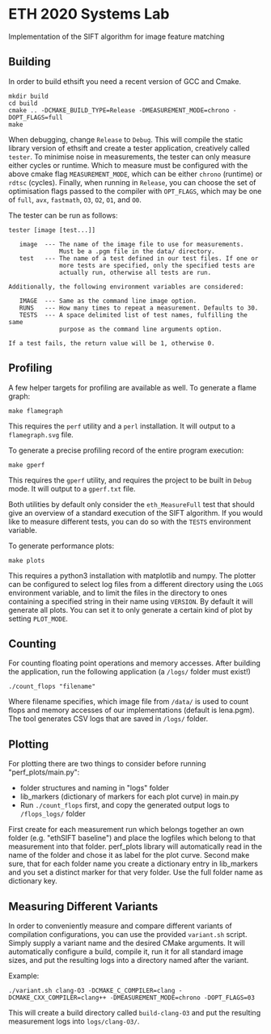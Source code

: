 # ETH 2020 Systems Lab
Implementation of the SIFT algorithm for image feature matching

## Building
In order to build ethsift you need a recent version of GCC and Cmake.

```
mkdir build
cd build
cmake .. -DCMAKE_BUILD_TYPE=Release -DMEASUREMENT_MODE=chrono -DOPT_FLAGS=full
make
```

When debugging, change `Release` to `Debug`. This will compile the static library version of ethsift and create a tester application, creatively called `tester`. To minimise noise in measurements, the tester can only measure either cycles or runtime. Which to measure must be configured with the above cmake flag `MEASUREMENT_MODE`, which can be either `chrono` (runtime) or `rdtsc` (cycles). Finally, when running in `Release`, you can choose the set of optimisation flags passed to the compiler with `OPT_FLAGS`, which may be one of `full`, `avx`, `fastmath`, `O3`, `O2`, `O1`, and `O0`.

The tester can be run as follows:

```
tester [image [test...]]

   image  --- The name of the image file to use for measurements.
              Must be a .pgm file in the data/ directory.
   test   --- The name of a test defined in our test files. If one or
              more tests are specified, only the specified tests are
              actually run, otherwise all tests are run.

Additionally, the following environment variables are considered:

   IMAGE  --- Same as the command line image option.
   RUNS   --- How many times to repeat a measurement. Defaults to 30.
   TESTS  --- A space delimited list of test names, fulfilling the same
              purpose as the command line arguments option.

If a test fails, the return value will be 1, otherwise 0.
```

## Profiling
A few helper targets for profiling are available as well. To generate a flame graph:

```
make flamegraph
```

This requires the `perf` utility and a `perl` installation. It will output to a `flamegraph.svg` file.

To generate a precise profiling record of the entire program execution:

```
make gperf
```

This requires the `gperf` utility, and requires the project to be built in `Debug` mode. It will output to a `gperf.txt` file.

Both utilities by default only consider the `eth_MeasureFull` test that should give an overview of a standard execution of the SIFT algorithm. If you would like to measure different tests, you can do so with the `TESTS` environment variable.

To generate performance plots:

```
make plots
```

This requires a python3 installation with matplotlib and numpy. The plotter can be configured to select log files from a different directory using the `LOGS` environment variable, and to limit the files in the directory to ones containing a specified string in their name using `VERSION`. By default it will generate all plots. You can set it to only generate a certain kind of plot by setting `PLOT_MODE`.

## Counting
For counting floating point operations and memory accesses. After building the application, run the following application (a `/logs/` folder must exist!)

```
./count_flops "filename"
```

Where filename specifies, which image file from `/data/` is used to count flops and memory accesses of our implementations (default is lena.pgm). The tool generates CSV logs that are saved in `/logs/` folder.


## Plotting
For plotting there are two things to consider before running "perf_plots/main.py":
- folder structures and naming in "logs" folder
- lib_markers (dictionary of markers for each plot curve) in main.py
- Run `./count_flops` first, and copy the generated output logs to `/flops_logs/` folder

First create for each measurement run which belongs together an own folder (e.g. "ethSIFT baseline") and place the logfiles which belong to that measurement into that folder. perf_plots library will automatically read in the name of the folder and chose it as label for the plot curve.
Second make sure, that for each folder name you create a dictionary entry in lib_markers and you set a distinct marker for that very folder. Use the full folder name as dictionary key.

## Measuring Different Variants
In order to conveniently measure and compare different variants of compilation configurations, you can use the provided `variant.sh` script. Simply supply a variant name and the desired CMake arguments. It will automatically configure a build, compile it, run it for all standard image sizes, and put the resulting logs into a directory named after the variant.

Example:
```
./variant.sh clang-O3 -DCMAKE_C_COMPILER=clang -DCMAKE_CXX_COMPILER=clang++ -DMEASUREMENT_MODE=chrono -DOPT_FLAGS=03
```

This will create a build directory called `build-clang-O3` and put the resulting measurement logs into `logs/clang-O3/`.
